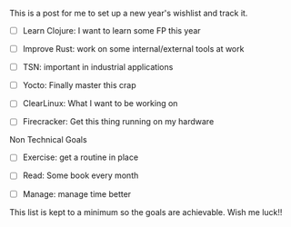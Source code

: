 This is a post for me to set up a new year's wishlist and track it.

- [ ] Learn Clojure: I want to learn some FP this year
- [ ] Improve Rust: work on some internal/external tools at work
- [ ] TSN: important in industrial applications
- [ ] Yocto: Finally master this crap
- [ ] ClearLinux: What I want to be working on
- [ ] Firecracker: Get this thing running on my hardware


Non Technical Goals
- [ ] Exercise: get a routine in place
- [ ] Read: Some book every month
- [ ] Manage: manage time better


This list is kept to a minimum so the goals are achievable. Wish me luck!!
